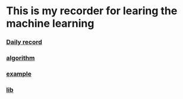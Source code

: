 # This is my recorder for learing the machine learning

### [Daily record](./daily/Readme.md)

### [algorithm](./algorithm/Readme.md)

### [example](./example/Readme.md)

### [lib](./example/Readme.md)
